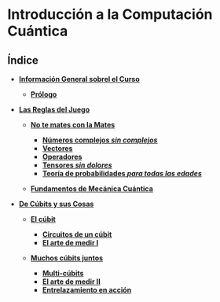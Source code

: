 # Introducción a la Computación Cuántica
## Índice

- **[ Información General sobrel el Curso](./Notebooks/Part_00_Intro)**

    - **[Prólogo](./Notebooks/Part_00_Intro/Chapter_00_Prólogo_myst.ipynb)**


- **[ Las Reglas del Juego](./Notebooks/Part_01_Formalismo)**

    - **[No te mates con la Mates](./Notebooks/Part_01_Formalismo/Chapter_01_01_formalismo_matematico_myst.md)**
        - **[Números complejos *sin complejos*](./Notebooks/Part_01_Formalismo/Chapter_01_02_Formalismo_matemático/Section_01_01_Numeros_Complejos_myst.ipynb)**
        - **[Vectores ](./Notebooks/Part_01_Formalismo/Chapter_01_02_Formalismo_matemático/Section_01_02_Vectores_myst.ipynb)**
        - **[Operadores](./Notebooks/Part_01_Formalismo/Chapter_01_02_Formalismo_matemático/Section_01_03_Operadores_myst.ipynb)**
        - **[Tensores *sin dolores*](./Notebooks/Part_01_Formalismo/Chapter_01_02_Formalismo_matemático/Section_01_04_Tensores_myst.ipynb)**
        - **[Teoría de probabilidades *para todas las edades*](./Notebooks/Part_01_Formalismo/Chapter_01_02_Formalismo_matemático/Section_01_05_Probabilidades_myst.ipynb)**

    - **[Fundamentos de Mecánica Cuántica ](./Notebooks/Part_01_Formalismo/Chapter_02_01_Fundamentos_MC_myst.ipynb)**


- **[ De Cúbits y sus Cosas](./Notebooks/Part_02_Cubits)**

    - **[El cúbit](./Notebooks/Part_02_Cubits/Chapter_01_01_Circuitos_1_cubit_myst.md)**
        - **[Circuitos de un cúbit](./Notebooks/Part_02_Cubits/Chapter_01_02_Circuitos_1_cubit/Section_021_Cubits_myst.ipynb)**
        - **[El arte de medir I](./Notebooks/Part_02_Cubits/Chapter_01_02_Circuitos_1_cubit/Section_024_El_Arte_de_Medir_I_myst.ipynb)**

    - **[Muchos cúbits juntos](./Notebooks/Part_02_Cubits/Chapter_02_01_Circuitos_multicubit_myst.md)**
        - **[Multi-cúbits](./Notebooks/Part_02_Cubits/Chapter_02_02_Circuitos_multicubit/Section_025_Multicubits_myst.ipynb)**
        - **[El arte de medir II](./Notebooks/Part_02_Cubits/Chapter_02_02_Circuitos_multicubit/Section_026_El_Arte_de_Medir_II_myst.ipynb)**
        - **[Entrelazamiento en acción](./Notebooks/Part_02_Cubits/Chapter_02_02_Circuitos_multicubit/Section_027_Entrelazamiento_myst.ipynb)**
